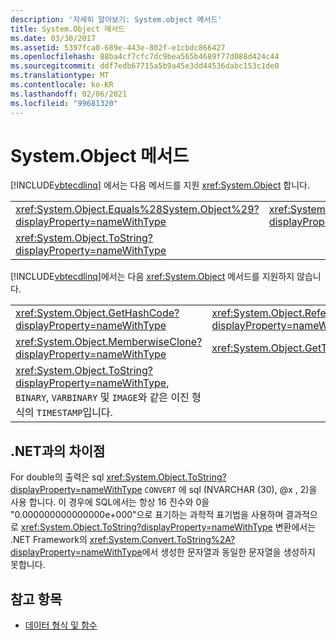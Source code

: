```yaml
---
description: '자세히 알아보기: System.object 메서드'
title: System.Object 메서드
ms.date: 03/30/2017
ms.assetid: 5397fca0-689e-443e-802f-e1cbdc866427
ms.openlocfilehash: 88ba4cf7cfc7dc9bea565b4689f77d088d424c44
ms.sourcegitcommit: ddf7edb67715a5b9a45e3dd44536dabc153c1de0
ms.translationtype: MT
ms.contentlocale: ko-KR
ms.lasthandoff: 02/06/2021
ms.locfileid: "99681320"
---
```

# <a name="systemobject-methods"></a>System.Object 메서드

[!INCLUDE[vbtecdlinq](../../../../../../includes/vbtecdlinq-md.md)] 에서는 다음 메서드를 지원 <xref:System.Object> 합니다.  
  
|||  
|-|-|  
|<xref:System.Object.Equals%28System.Object%29?displayProperty=nameWithType>|<xref:System.Object.Equals%28System.Object%2CSystem.Object%29?displayProperty=nameWithType>|  
|<xref:System.Object.ToString?displayProperty=nameWithType>||  
  
 [!INCLUDE[vbtecdlinq](../../../../../../includes/vbtecdlinq-md.md)]에서는 다음 <xref:System.Object> 메서드를 지원하지 않습니다.  
  
|||  
|-|-|  
|<xref:System.Object.GetHashCode?displayProperty=nameWithType>|<xref:System.Object.ReferenceEquals%28System.Object%2CSystem.Object%29?displayProperty=nameWithType>|  
|<xref:System.Object.MemberwiseClone?displayProperty=nameWithType>|<xref:System.Object.GetType?displayProperty=nameWithType>|  
|<xref:System.Object.ToString?displayProperty=nameWithType>, `BINARY`, `VARBINARY` 및 `IMAGE`와 같은 이진 형식의 `TIMESTAMP`입니다.||  
  
## <a name="differences-from-net"></a>.NET과의 차이점  

 For double의 출력은 sql <xref:System.Object.ToString?displayProperty=nameWithType> `CONVERT` 에 sql (NVARCHAR (30), @x , 2)을 사용 합니다. 이 경우에 SQL에서는 항상 16 진수와 0을 "0.000000000000000e+000"으로 표기하는 과학적 표기법을 사용하며 결과적으로 <xref:System.Object.ToString?displayProperty=nameWithType> 변환에서는 .NET Framework의 <xref:System.Convert.ToString%2A?displayProperty=nameWithType>에서 생성한 문자열과 동일한 문자열을 생성하지 못합니다.  
  
## <a name="see-also"></a>참고 항목

- [데이터 형식 및 함수](data-types-and-functions.md)
